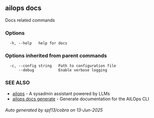 ## ailops docs

Docs related commands

### Options

```
  -h, --help   help for docs
```

### Options inherited from parent commands

```
  -c, --config string   Path to configuration file
      --debug           Enable verbose logging
```

### SEE ALSO

* [ailops](ailops.md)	 - A sysadmin assistant powered by LLMs
* [ailops docs generate](ailops_docs_generate.md)	 - Generate documentation for the AILOps CLI

###### Auto generated by spf13/cobra on 13-Jun-2025
